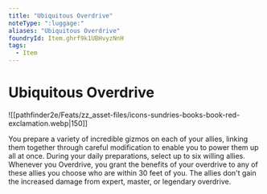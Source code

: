 ```yaml
---
title: "Ubiquitous Overdrive"
noteType: ":luggage:"
aliases: "Ubiquitous Overdrive"
foundryId: Item.ghrf9k1UBHvyzNnH
tags:
  - Item
---
```


# Ubiquitous Overdrive
![[pathfinder2e/Feats/zz_asset-files/icons-sundries-books-book-red-exclamation.webp|150]]

You prepare a variety of incredible gizmos on each of your allies, linking them together through careful modification to enable you to power them up all at once. During your daily preparations, select up to six willing allies. Whenever you Overdrive, you grant the benefits of your overdrive to any of these allies you choose who are within 30 feet of you. The allies don't gain the increased damage from expert, master, or legendary overdrive.
